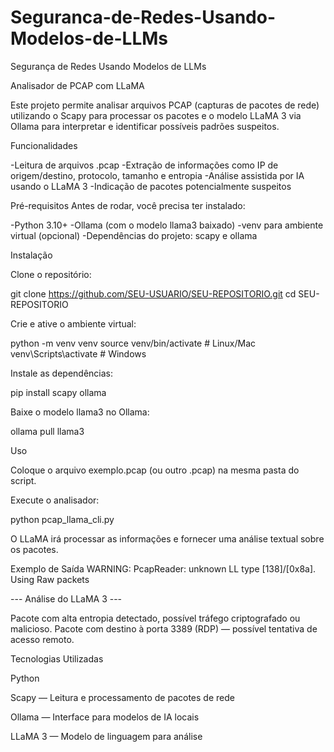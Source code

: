 # Seguranca-de-Redes-Usando-Modelos-de-LLMs
Segurança de Redes Usando Modelos de LLMs

Analisador de PCAP com LLaMA

Este projeto permite analisar arquivos PCAP (capturas de pacotes de rede) utilizando o Scapy para processar os pacotes e o modelo LLaMA 3 via Ollama para interpretar e identificar possíveis padrões suspeitos.

Funcionalidades

-Leitura de arquivos .pcap
-Extração de informações como IP de origem/destino, protocolo, tamanho e entropia
-Análise assistida por IA usando o LLaMA 3
-Indicação de pacotes potencialmente suspeitos

Pré-requisitos
Antes de rodar, você precisa ter instalado:

-Python 3.10+
-Ollama (com o modelo llama3 baixado)
-venv para ambiente virtual (opcional)
-Dependências do projeto: scapy e ollama

Instalação

Clone o repositório:

git clone https://github.com/SEU-USUARIO/SEU-REPOSITORIO.git
cd SEU-REPOSITORIO


Crie e ative o ambiente virtual:

python -m venv venv
source venv/bin/activate   # Linux/Mac
venv\Scripts\activate      # Windows


Instale as dependências:

pip install scapy ollama


Baixe o modelo llama3 no Ollama:

ollama pull llama3

Uso

Coloque o arquivo exemplo.pcap (ou outro .pcap) na mesma pasta do script.

Execute o analisador:

python pcap_llama_cli.py

O LLaMA irá processar as informações e fornecer uma análise textual sobre os pacotes.

Exemplo de Saída
WARNING: PcapReader: unknown LL type [138]/[0x8a]. Using Raw packets

--- Análise do LLaMA 3 ---

Pacote com alta entropia detectado, possível tráfego criptografado ou malicioso.
Pacote com destino à porta 3389 (RDP) — possível tentativa de acesso remoto.

Tecnologias Utilizadas

Python

Scapy — Leitura e processamento de pacotes de rede

Ollama — Interface para modelos de IA locais

LLaMA 3 — Modelo de linguagem para análise